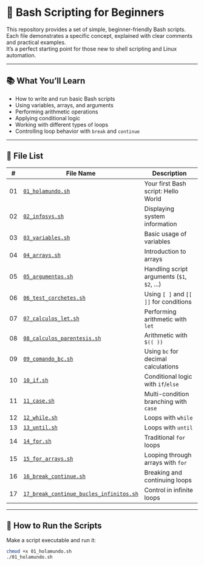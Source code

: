 # 🧮 Bash Scripting for Beginners

This repository provides a set of simple, beginner-friendly Bash scripts.  
Each file demonstrates a specific concept, explained with clear comments and practical examples.  
It’s a perfect starting point for those new to shell scripting and Linux automation.

---

## 📚 What You’ll Learn

- How to write and run basic Bash scripts
- Using variables, arrays, and arguments
- Performing arithmetic operations
- Applying conditional logic
- Working with different types of loops
- Controlling loop behavior with `break` and `continue`

---

## 📁 File List

| #  | File Name                             | Description                                |
|----|----------------------------------------|--------------------------------------------|
| 01 | [`01_holamundo.sh`]([./01_holamundo.sh](https://github.com/VictorCazorla/Scripting-Examples-For-Beginners/blob/dev/01_holamundo.sh))                      | Your first Bash script: Hello World        |
| 02 | [`02_infosys.sh`](./02_infosys.sh)                        | Displaying system information              |
| 03 | [`03_variables.sh`](./03_variables.sh)                      | Basic usage of variables                   |
| 04 | [`04_arrays.sh`](./04_arrays.sh)                         | Introduction to arrays                     |
| 05 | [`05_argumentos.sh`](./05_argumentos.sh)                     | Handling script arguments (`$1`, `$2`, ...)|
| 06 | [`06_test_corchetes.sh`](./06_test_corchetes.sh)                 | Using `[ ]` and `[[ ]]` for conditions     |
| 07 | [`07_calculos_let.sh`](./07_calculos_let.sh)                   | Performing arithmetic with `let`           |
| 08 | [`08_calculos_parentesis.sh`](./08_calculos_parentesis.sh)            | Arithmetic with `$(( ))`                   |
| 09 | [`09_comando_bc.sh`](./09_comando_bc.sh)                     | Using `bc` for decimal calculations        |
| 10 | [`10_if.sh`](./10_if.sh)                             | Conditional logic with `if`/`else`         |
| 11 | [`11_case.sh`](./11_case.sh)                           | Multi-condition branching with `case`      |
| 12 | [`12_while.sh`](./12_while.sh)                          | Loops with `while`                         |
| 13 | [`13_until.sh`](./13_until.sh)                          | Loops with `until`                         |
| 14 | [`14_for.sh`](./14_for.sh)                            | Traditional `for` loops                    |
| 15 | [`15_for_arrays.sh`](./15_for_arrays.sh)                     | Looping through arrays with `for`          |
| 16 | [`16_break_continue.sh`](./16_break_continue.sh)                 | Breaking and continuing loops              |
| 17 | [`17_break_continue_bucles_infinitos.sh`](./17_break_continue_bucles_infinitos.sh) | Control in infinite loops                  |

---

## 🚀 How to Run the Scripts

Make a script executable and run it:

```bash
chmod +x 01_holamundo.sh
./01_holamundo.sh
